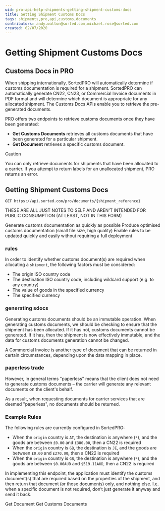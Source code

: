```yaml
---
uid: pro-api-help-shipments-getting-shipment-customs-docs
title: Getting Shipment Customs Docs
tags: shipments,pro,api,customs,documents
contributors: andy.walton@sorted.com,michael.rose@sorted.com
created: 02/07/2020
---
```

# Getting Shipment Customs Docs



## Customs Docs in PRO

When shipping internationally, SortedPRO will automatically determine if customs documentation is required for a shipment. SortedPRO can automatically generate CN22, CN23, or Commercial Invoice documents in PDF format and will determine which document is appropriate for any allocated shipment. The Customs Docs APIs enable you to retrieve the pre-generated documents.

PRO offers two endpoints to retrieve customs documents once they have been generated:

* **Get Customs Documents** retrieves all customs documents that have been generated for a particular shipment.
* **Get Document** retrieves a specific customs document.

> [!CAUTION]
>
> You can only retrieve documents for shipments that have been allocated to a carrier. If you attempt to return labels for an unallocated shipment, PRO returns an error.

## Getting Shipment Customs Docs

`GET https://api.sorted.com/pro/documents/{shipment_reference}`

<span class="highlight">THESE ARE ALL JUST NOTES TO SELF AND AREN'T INTENDED FOR PUBLIC CONSUMPTION (AT LEAST, NOT IN THIS FORM)</span>

Generate customs documentation as quickly as possible
Produce optimised customs documentation (small file size, high quality)
Enable rules to be updated quickly and easily without requiring a full deployment

### rules

In order to identify whether customs document(s) are required when allocating a `shipment`, the following factors must be considered:

- The origin ISO country code
- The destination ISO country code, including wildcard support (e.g. to any country)
- The value of goods in the specified currency
- The specified currency

### generating sdocs

Generating customs documents should be an immutable operation. When generating customs documents, we should be checking to ensure that the shipment has been allocated. If it has not, customs documents cannot be generated. If it has, then the shipment is now effectively immutable, and the data for customs documents generation cannot be changed. 

A Commercial Invoice is another type of document that can be returned in certain circumstances, depending upon the data mapping in place.

### paperless trade

However, in general terms "paperless" means that the client does not need to generate customs documents – the carrier will generate any relevant documents on the client's behalf.

As a result, when requesting documents for carrier services that are deemed "paperless", no documents should be returned.

### Example Rules

The following rules are currently configured in SortedPRO:

- When the `origin` country is `AT`, the destination is anywhere (`*`), and the goods are between `£0.00` and `£380.00`, then a CN22 is required
- When the `origin` country is `GB`, the destination is `JE`, and the goods are between `£0.00` and `£270.00`, then a CN22 is required
- When the `origin` country is `GB`, the destination is anywhere (`*`), and the goods are between `$0.00AUD` and `$519.11AUD`, then a CN22 is required

In implementing this endpoint, the application must identify the customs document(s) that are required based on the properties of the shipment, and then return that document (or those documents) only, and nothing else. I.e. when a specific document is not required, don’t just generate it anyway and send it back.

Get Document
Get Customs Documents 